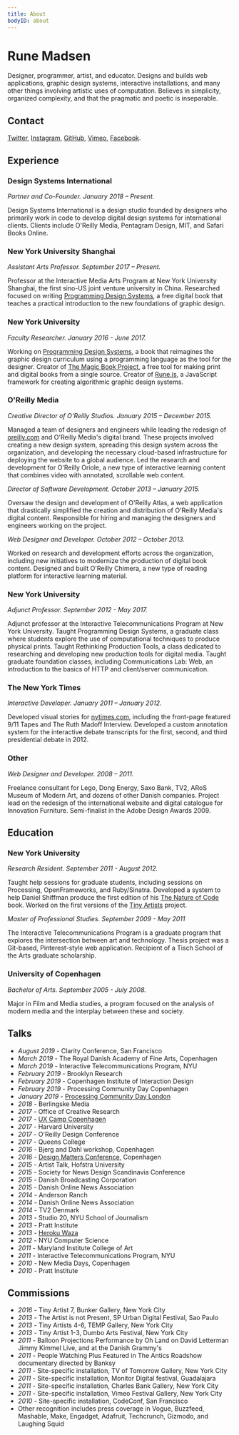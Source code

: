 ```yaml
---
title: About
bodyID: about
---
```


# Rune Madsen

Designer, programmer, artist, and educator. Designs and builds web applications,
graphic design systems, interactive installations, and many other things
involving artistic uses of computation. Believes in simplicity, organized
complexity, and that the pragmatic and poetic is inseparable.

## Contact

[Twitter](http://www.twitter.com/runemadsen),
[Instagram](http://www.instagram.com/runemadsen),
[GitHub](http://www.github.com/runemadsen),
[Vimeo](http://www.vimeo.com/runemadsen),
[Facebook](https://www.facebook.com/runeskjoldborgmadsen).

## Experience

### Design Systems International

_Partner and Co-Founder. January 2018 – Present._

Design Systems International is a design studio founded by designers who
primarily work in code to develop digital design systems for international
clients. Clients include O'Reilly Media, Pentagram Design, MIT, and Safari Books
Online.

### New York University Shanghai

_Assistant Arts Professor. September 2017 – Present._

Professor at the Interactive Media Arts Program at New York University Shanghai,
the first sino-US joint venture university in China. Researched focused on
writing [Programming Design Systems](https://programmingdesignsystems.com/), a
free digital book that teaches a practical introduction to the new foundations
of graphic design.

### New York University

_Faculty Researcher. January 2016 - June 2017._

Working on [Programming Design Systems](https://programmingdesignsystems.com/),
a book that reimagines the graphic design curriculum using a programming
language as the tool for the designer. Creator of
[The Magic Book Project](https://github.com/magicbookproject/magicbook), a free
tool for making print and digital books from a single source. Creator of
[Rune.js](http://runemadsen.github.io/rune.js/), a JavaScript framework for
creating algorithmic graphic design systems.

### O'Reilly Media

_Creative Director of O'Reilly Studios. January 2015 – December 2015._

Managed a team of designers and engineers while leading the redesign of
[oreilly.com](https://beta.oreilly.com) and O'Reilly Media's digital brand.
These projects involved creating a new design system, spreading this design
system across the organization, and developing the necessary cloud-based
infrastructure for deploying the website to a global audience. Led the research
and development for O'Reilly Oriole, a new type of interactive learning content
that combines video with annotated, scrollable web content.

_Director of Software Development. October 2013 – January 2015._

Oversaw the design and development of O'Reilly Atlas, a web application that
drastically simplified the creation and distribution of O'Reilly Media's digital
content. Responsible for hiring and managing the designers and engineers working
on the project.

_Web Designer and Developer. October 2012 – October 2013._

Worked on research and development efforts across the organization, including
new initiatives to modernize the production of digital book content. Designed
and built O'Reilly Chimera, a new type of reading platform for interactive
learning material.

### New York University

_Adjunct Professor. September 2012 - May 2017._

Adjunct professor at the Interactive Telecommunications Program at New York
University. Taught Programming Design Systems, a graduate class where students
explore the use of computational techniques to produce physical prints. Taught
Rethinking Production Tools, a class dedicated to researching and developing new
production tools for digital media. Taught graduate foundation classes,
including Communications Lab: Web, an introduction to the basics of HTTP and
client/server communication.

### The New York Times

_Interactive Developer. January 2011 – January 2012._

Developed visual stories for [nytimes.com](https://nytimes.com), including the
front-page featured 9/11 Tapes and The Ruth Madoff Interview. Developed a custom
annotation system for the interactive debate transcripts for the first, second,
and third presidential debate in 2012.

### Other

_Web Designer and Developer. 2008 – 2011._

Freelance consultant for Lego, Dong Energy, Saxo Bank, TV2, ARoS Museum of
Modern Art, and dozens of other Danish companies. Project lead on the redesign
of the international website and digital catalogue for Innovation Furniture.
Semi-finalist in the Adobe Design Awards 2009.

## Education

### New York University

_Research Resident. September 2011 - August 2012._

Taught help sessions for graduate students, including sessions on Processing,
OpenFrameworks, and Ruby/Sinatra. Developed a system to help Daniel Shiffman
produce the first edition of his [The Nature of Code](http://natureofcode.com/)
book. Worked on the first versions of the [Tiny Artists](/work/tiny-artists-456)
project.

_Master of Professional Studies. September 2009 - May 2011_

The Interactive Telecommunications Program is a graduate program that explores
the intersection between art and technology. Thesis project was a Git-based,
Pinterest-style web application. Recipient of a Tisch School of the Arts
graduate scholarship.

### University of Copenhagen

_Bachelor of Arts. September 2005 - July 2008._

Major in Film and Media studies, a program focused on the analysis of modern
media and the interplay between these and society.

## Talks

- _August 2019_ - Clarity Conference, San Francisco
- _March 2019_ - The Royal Danish Academy of Fine Arts, Copenhagen
- _March 2019_ - Interactive Telecommunications Program, NYU
- _February 2019_ - Brooklyn Research
- _February 2019_ - Copenhagen Institute of Interaction Design
- _February 2019_ - Processing Community Day Copenhagen
- _January 2019_ -
  [Processing Community Day London](/talks/processing-community-day-london/)
- _2018_ - Berlingske Media
- _2017_ - Office of Creative Research
- _2017_ - [UX Camp Copenhagen](/talks/uxcampcph/)
- _2017_ - Harvard University
- _2017_ - O'Reilly Design Conference
- _2017_ - Queens College
- _2016_ - Bjerg and Dahl workshop, Copenhagen
- _2016_ - [Design Matters Conference](/talks/programming-design-systems/),
  Copenhagen
- _2015_ - Artist Talk, Hofstra University
- _2015_ - Society for News Design Scandinavia Conference
- _2015_ - Danish Broadcasting Corporation
- _2015_ - Danish Online News Association
- _2014_ - Anderson Ranch
- _2014_ - Danish Online News Association
- _2014_ - TV2 Denmark
- _2013_ - Studio 20, NYU School of Journalism
- _2013_ - Pratt Institute
- _2013_ - [Heroku Waza](/talks/waza-programming-and-the-visual-arts/)
- _2012_ - NYU Computer Science
- _2011_ - Maryland Institute College of Art
- _2011_ - Interactive Telecommunications Program, NYU
- _2010_ - New Media Days, Copenhagen
- _2010_ - Pratt Institute

## Commissions

- _2016_ - Tiny Artist 7, Bunker Gallery, New York City
- _2013_ - The Artist is not Present, SP Urban Digital Festival, Sao Paulo
- _2013_ - Tiny Artists 4-6, TEMP Gallery, New York City
- _2013_ - Tiny Artist 1-3, Dumbo Arts Festival, New York City
- _2011_ - Balloon Projections Performance by Oh Land on David Letterman Jimmy
  Kimmel Live, and at the Danish Grammy's
- _2011_ - People Watching Plus Featured in The Antics Roadshow documentary
  directed by Banksy
- _2011_ - Site-specific installation, TV of Tomorrow Gallery, New York City
- _2011_ - Site-specific installation, Monitor Digital festival, Guadalajara
- _2011_ - Site-specific installation, Charles Bank Gallery, New York City
- _2011_ - Site-specific installation, Vimeo Festival Gallery, New York City
- _2010_ - Site-specific installation, CodeConf, San Francisco
- Other recognition includes press coverage in Vogue, Buzzfeed, Mashable, Make,
  Engadget, Adafruit, Techcrunch, Gizmodo, and Laughing Squid
